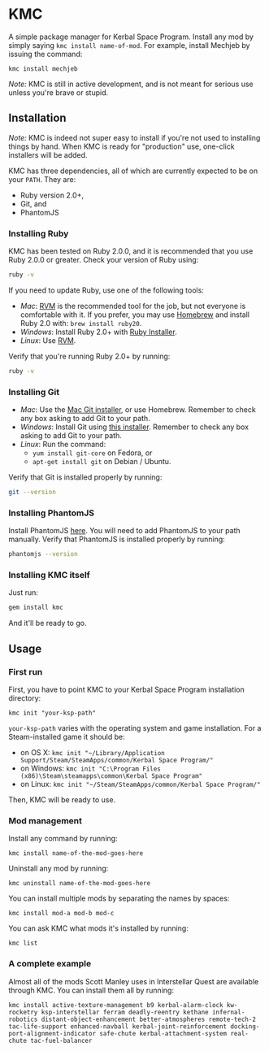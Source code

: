 # KMC

A simple package manager for Kerbal Space Program. Install any mod by simply
saying `kmc install name-of-mod`. For example, install Mechjeb by issuing the
command:

```
kmc install mechjeb
```

*Note:* KMC is still in active development, and is not meant for serious use
unless you're brave or stupid.

## Installation

*Note:* KMC is indeed not super easy to install if you're not used to
installing things by hand. When KMC is ready for "production" use, one-click
installers will be added.

KMC has three dependencies, all of which are currently expected to be on your
`PATH`. They are:

* Ruby version 2.0+,
* Git, and
* PhantomJS

### Installing Ruby

KMC has been tested on Ruby 2.0.0, and it is recommended that you use Ruby
2.0.0 or greater. Check your version of Ruby using:

```sh
ruby -v
```

If you need to update Ruby, use one of the following tools:

* *Mac*: [RVM](https://rvm.io/) is the recommended tool for the job, but not
  everyone is comfortable with it. If you prefer, you may use
  [Homebrew](http://brew.sh) and install Ruby 2.0 with: `brew install ruby20`.
* *Windows*: Install Ruby 2.0+ with [Ruby Installer](http://rubyinstaller.org/).
* *Linux*: Use [RVM](https://rvm.io/).

Verify that you're running Ruby 2.0+ by running:

```sh
ruby -v
```

### Installing Git

* *Mac*: Use the [Mac Git installer][mac-git], or use Homebrew. Remember to
  check any box asking to add Git to your path.
* *Windows*: Install Git using [this installer][win-git]. Remember to check any
  box asking to add Git to your path.
* *Linux*: Run the command:
  * `yum install git-core` on Fedora, or
  * `apt-get install git` on Debian / Ubuntu.

Verify that Git is installed properly by running:

```sh
git --version
```

### Installing PhantomJS

Install PhantomJS [here][phantom]. You will need to add PhantomJS to your path
manually. Verify that PhantomJS is installed properly by running:

```sh
phantomjs --version
```

### Installing KMC itself

Just run:

```sh
gem install kmc
```

And it'll be ready to go.

## Usage

### First run

First, you have to point KMC to your Kerbal Space Program installation directory:

```
kmc init "your-ksp-path"
```

`your-ksp-path` varies with the operating system and game installation. For a
Steam-installed game it should be:

* on OS X: `kmc init "~/Library/Application Support/Steam/SteamApps/common/Kerbal Space Program/"`
* on Windows: `kmc init "C:\Program Files (x86)\Steam\steamapps\common\Kerbal Space Program"`
* on Linux: `kmc init "~/Steam/SteamApps/common/Kerbal Space Program/"`

Then, KMC will be ready to use.

### Mod management

Install any command by running:

```
kmc install name-of-the-mod-goes-here
```

Uninstall any mod by running:

```
kmc uninstall name-of-the-mod-goes-here
```

You can install multiple mods by separating the names by spaces:

```
kmc install mod-a mod-b mod-c
```

You can ask KMC what mods it's installed by running:

```
kmc list
```

### A complete example

Almost all of the mods Scott Manley uses in Interstellar Quest are available
through KMC. You can install them all by running:

```
kmc install active-texture-management b9 kerbal-alarm-clock kw-rocketry ksp-interstellar ferram deadly-reentry kethane infernal-robotics distant-object-enhancement better-atmospheres remote-tech-2 tac-life-support enhanced-navball kerbal-joint-reinforcement docking-port-alignment-indicator safe-chute kerbal-attachment-system real-chute tac-fuel-balancer
```

[mac-git]: http://sourceforge.net/projects/git-osx-installer/
[win-git]: http://git-scm.com/download/win
[phantom]: http://phantomjs.org/download.html
